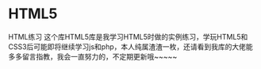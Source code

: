 # HTML5
HTML练习
这个库HTML5库是我学习HTML5时做的实例练习，学玩HTML5和CSS3后可能即将继续学习js和php，本人纯属渣渣一枚，还请看到我库的大佬能多多留言指教，我会一直努力的，不定期更新哦~~~~~
